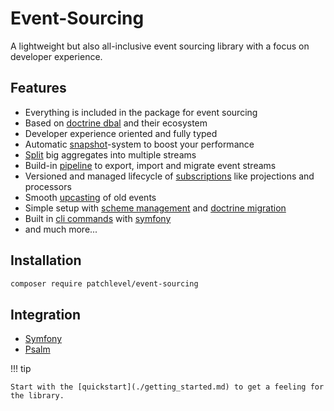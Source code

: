 # Event-Sourcing

A lightweight but also all-inclusive event sourcing library with a focus on developer experience.

## Features

* Everything is included in the package for event sourcing
* Based on [doctrine dbal](https://github.com/doctrine/dbal) and their ecosystem
* Developer experience oriented and fully typed
* Automatic [snapshot](snapshots.md)-system to boost your performance
* [Split](split_stream.md) big aggregates into multiple streams
* Build-in [pipeline](pipeline.md) to export, import and migrate event streams
* Versioned and managed lifecycle of [subscriptions](subscription.md) like projections and processors
* Smooth [upcasting](upcasting.md) of old events
* Simple setup with [scheme management](store.md) and [doctrine migration](migration.md)
* Built in [cli commands](cli.md) with [symfony](https://symfony.com/)
* and much more...

## Installation

```bash
composer require patchlevel/event-sourcing
```
## Integration

* [Symfony](https://github.com/patchlevel/event-sourcing-bundle)
* [Psalm](https://github.com/patchlevel/event-sourcing-psalm-plugin)

!!! tip

    Start with the [quickstart](./getting_started.md) to get a feeling for the library.
    
